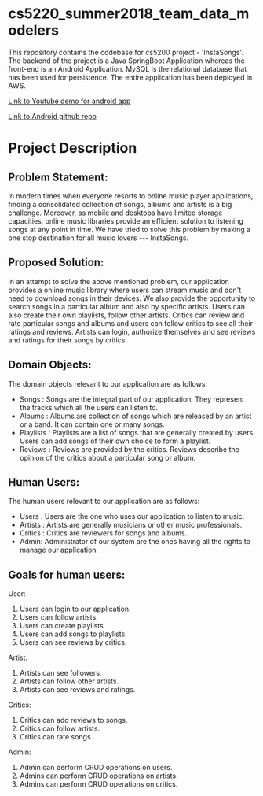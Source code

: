 # cs5220_summer2018_team_data_modelers
This repository contains the codebase for cs5200 project - 'InstaSongs'. The backend of the project is a Java SpringBoot Application  whereas the front-end is an Android Application. MySQL is the relational database that has been used for persistence. The entire application has been deployed in AWS.

[Link to Youtube demo for android app](https://youtu.be/wBnI2rZGlRk)

[Link to Android github repo](https://github.com/vaibhavs4424/cs5200-InstaSongs-Android)

# Project Description

## Problem Statement:
In modern times when everyone resorts to online music player applications, finding a consolidated collection of songs, albums and artists is a big challenge. Moreover, as mobile and desktops have limited storage capacities, online music libraries provide an efficient solution to listening songs at any point in time. We have tried to solve this problem by making a one stop destination for all music lovers --- InstaSongs.

## Proposed Solution:
In an attempt to solve the above mentioned problem, our application provides a online music library where users can stream music and don't need to download songs in their devices. We also provide the opportunity to search songs in a particular album and also by specific artists. Users can also create their own playlists, follow other artists. Critics can review and rate particular songs and albums and users can follow critics to see all their ratings and reviews. Artists can login, authorize themselves and see reviews and ratings for their songs by critics.

## Domain Objects:
The domain objects relevant to our application are as follows:

* Songs : Songs are the integral part of our application. They represent the tracks which all the users can listen to.
* Albums : Albums are collection of songs which are released by an artist or a band. It can contain one or many songs.
* Playlists : Playlists are a list of songs that are generally created by users. Users can add songs of their own choice to form a playlist.
* Reviews : Reviews are provided by the critics. Reviews describe the opinion of the critics about a particular song or album.

## Human Users:
The human users relevant to our application are as follows:

* Users : Users are the one who uses our application to listen to music.
* Artists : Artists are generally musicians or other music professionals.
* Critics : Critics are reviewers for songs and albums.
* Admin: Administrator of our system are the ones having all the rights to manage our application.

## Goals for human users:

User:

1. Users can login to our application.
2. Users can follow artists.
3. Users can create playlists.
4. Users can add songs to playlists.
5. Users can see reviews by critics.

Artist:

1. Artists can see followers.
2. Artists can follow other artists.
3. Artists can see reviews and ratings.

Critics:

1. Critics can add reviews to songs.
2. Critics can follow artists.
3. Critics can rate songs.

Admin:

1. Admin can perform CRUD operations on users.
2. Admins can perform CRUD operations on artists.
3. Admins can perform CRUD operations on critics.







